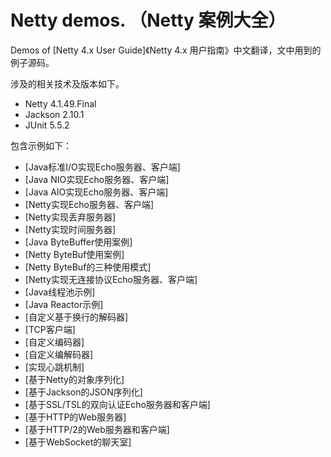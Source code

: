 # Netty demos. （Netty 案例大全）

Demos of [Netty 4.x User Guide]《Netty 4.x 用户指南》中文翻译，文中用到的例子源码。


涉及的相关技术及版本如下。

* Netty 4.1.49.Final
* Jackson 2.10.1
* JUnit 5.5.2

包含示例如下：

* [Java标准I/O实现Echo服务器、客户端]
* [Java NIO实现Echo服务器、客户端]
* [Java AIO实现Echo服务器、客户端]
* [Netty实现Echo服务器、客户端]
* [Netty实现丢弃服务器]
* [Netty实现时间服务器]
* [Java ByteBuffer使用案例]
* [Netty ByteBuf使用案例]
* [Netty ByteBuf的三种使用模式]
* [Netty实现无连接协议Echo服务器、客户端]
* [Java线程池示例]
* [Java Reactor示例]
* [自定义基于换行的解码器]
* [TCP客户端]
* [自定义编码器]
* [自定义编解码器]
* [实现心跳机制]
* [基于Netty的对象序列化]
* [基于Jackson的JSON序列化]
* [基于SSL/TSL的双向认证Echo服务器和客户端]
* [基于HTTP的Web服务器]
* [基于HTTP/2的Web服务器和客户端]
* [基于WebSocket的聊天室]
